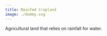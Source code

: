 ```yaml
---
title: Rainfed Cropland
image: ./dummy.svg
---
```


Agricultural land that relies on rainfall for water.

